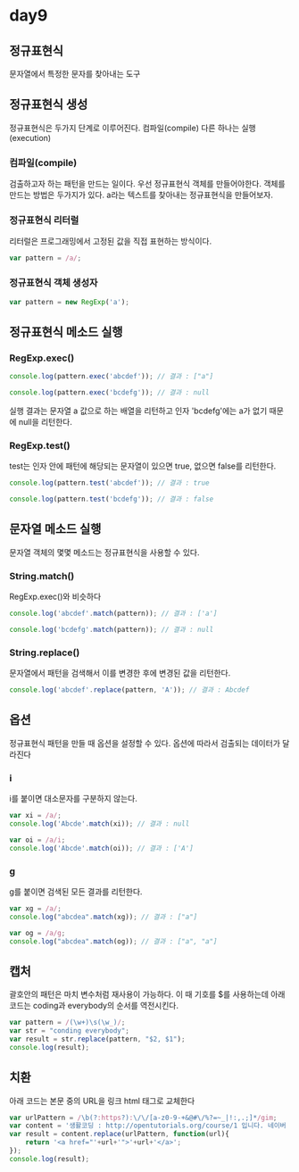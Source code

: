 # day9

## 정규표현식
문자열에서 특정한 문자를 찾아내는 도구

## 정규표현식 생성
정규표현식은 두가지 단계로 이루어진다. 컴파일(compile) 다른 하나는 실행(execution)

### 컴파일(compile)
검출하고자 하는 패턴을 만드는 일이다. 우선 정규표현식 객체를 만들어야한다. 객체를 만드는 방법은 두가지가 있다. a라는 텍스트를 찾아내는 정규표현식을 만들어보자.

### 정규표현식 리터럴
리터럴은 프로그래밍에서 고정된 값을 직접 표현하는 방식이다.
```JavaScript
var pattern = /a/;
```

### 정규표현식 객체 생성자
```JavaScript
var pattern = new RegExp('a');
```

## 정규표현식 메소드 실행

### RegExp.exec()
```JavaScript
console.log(pattern.exec('abcdef')); // 결과 : ["a"]

console.log(pattern.exec('bcdefg')); // 결과 : null
```

실행 결과는 문자열 a 값으로 하는 배열을 리턴하고 인자 'bcdefg'에는 a가 없기 때문에 null을 리턴한다.

### RegExp.test()
test는 인자 안에 패턴에 해당되는 문자열이 있으면 true, 없으면 false를 리턴한다.
```JavaScript
console.log(pattern.test('abcdef')); // 결과 : true

console.log(pattern.test('bcdefg')); // 결과 : false
```

## 문자열 메소드 실행
문자열 객체의 몇몇 메소드는 정규표현식을 사용할 수 있다.

### String.match()
RegExp.exec()와 비슷하다
```JavaScript
console.log('abcdef'.match(pattern)); // 결과 : ['a']

console.log('bcdefg'.match(pattern)); // 결과 : null
```

### String.replace()
문자열에서 패턴을 검색해서 이를 변경한 후에 변경된 값을 리턴한다.
```JavaScript
console.log('abcdef'.replace(pattern, 'A')); // 결과 : Abcdef
```

## 옵션
정규표현식 패턴을 만들 때 옵션을 설정할 수 있다. 옵션에 따라서 검출되는 데이터가 달라진다

### i 
i를 붙이면 대소문자를 구분하지 않는다.
```JavaScript
var xi = /a/;
console.log('Abcde'.match(xi)); // 결과 : null

var oi = /a/i;
console.log('Abcde'.match(oi)); // 결과 : ['A']
```

### g
g를 붙이면 검색된 모든 결과를 리턴한다.
```JavaScript
var xg = /a/;
console.log("abcdea".match(xg)); // 결과 : ["a"]

var og = /a/g;
console.log("abcdea".match(og)); // 결과 : ["a", "a"]
```

## 캡처
괄호안의 패턴은 마치 변수처럼 재사용이 가능하다. 이 때 기호를 $를 사용하는데 아래 코드는 coding과 everybody의 순서를 역전시킨다.

```JavaScript
var pattern = /(\w+)\s(\w_)/;
var str = "conding everybody";
var result = str.replace(pattern, "$2, $1");
console.log(result);
```

## 치환
아래 코드는 본문 중의 URL을 링크 html 태그로 교체한다
```JavaScript
var urlPattern = /\b(?:https?):\/\/[a-z0-9-+&@#\/%?=~_|!:,.;]*/gim;
var content = '생활코딩 : http://opentutorials.org/course/1 입니다. 네이버 : http://naver.com 입니다. ';
var result = content.replace(urlPattern, function(url){
    return '<a href="'+url+'">'+url+'</a>';
});
console.log(result);
```
